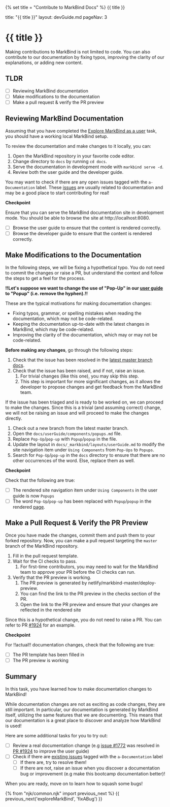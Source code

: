 {% set title = "Contribute to MarkBind Docs" %}
<span id="title" class="d-none">{{ title }}</span>

<frontmatter>
  title: "{{ title }}"
  layout: devGuide.md
  pageNav: 3
</frontmatter>

# {{ title }}

<div class="lead">

Making contributions to MarkBind is not limited to code. You can also contribute to our documentation by fixing typos, improving the clarity of our explanations, or adding new content. 

</div>

## TLDR

- [ ] Reviewing MarkBind documentation
- [ ] Make modifications to the documentation
- [ ] Make a pull request & verify the PR preview

## Reviewing MarkBind Documentation

Assuming that you have completed the [Explore MarkBind as a user](exploreMarkBind.md) task, you should have a working local MarkBind setup.

To review the documentation and make changes to it locally, you can:

1. Open the MarkBind repository in your favorite code editor.
1. Change directory to `docs` by running `cd docs`.
1. Serve the documentation in development mode with `markbind serve -d`.
1. Review both the user guide and the developer guide.

<box type="tip" light>

You may want to check if there are any open issues tagged with the `a-Documentation` label. These [issues](https://github.com/MarkBind/markbind/issues?q=is%3Aopen+label%3A%22a-Documentation+%F0%9F%93%9D%22+sort%3Aupdated-desc) are usually related to documentation and may be a good place to start contributing for real!

</box>

<box type="important" light>

**Checkpoint**

Ensure that you can serve the MarkBind documentation site in development mode. You should be able to browse the site at http://localhost:8080.
- [ ] Browse the user guide to ensure that the content is rendered correctly.
- [ ] Browse the developer guide to ensure that the content is rendered correctly.

</box>

## Make Modifications to the Documentation

In the following steps, we will be fixing a hypothetical typo. You do not need to commit the changes or raise a PR, but understand the context and follow the steps to get a feel for the process.

**!!Let's suppose we want to change the use of "Pop-Up" in our [user guide](../../userGuide/components/popups.html) to "Popup" (i.e. remove the hyphen).!!**

<box type="info" light>

These are the typical motivations for making documentation changes:
- Fixing typos, grammar, or spelling mistakes when reading the documentation, which may not be code-related.
- Keeping the documentation up-to-date with the latest changes in MarkBind, which may be code-related.
- Improving the clarity of the documentation, which may or may not be code-related.

</box>

**Before making any changes**, go through the following steps:

1. Check that the issue has been resolved in the [latest master branch docs](https://markbind-master.netlify.app/). 
1. Check that the issue has been raised, and if not, raise an issue.
   1. For trivial changes (like this one), you may skip this step.
   1. This step is important for more significant changes, as it allows the developer to propose changes and get feedback from the MarkBind team.

If the issue has been triaged and is ready to be worked on, we can proceed to make the changes. Since this is a trivial (and assuming correct) change, we will not be raising an issue and will proceed to make the changes directly.

1. Check out a new branch from the latest master branch.
1. Open the `docs/userGuide/components/popups.md` file.
1. Replace `Pop-Up`/`pop-up` with `Popup`/`popup` in the file.
1. Update the layout in `docs/_markbind/layouts/userGuide.md` to modify the site navigation item under `Using Components` from `Pop-Ups` to `Popups`.
1. Search for `Pop-Up`/`pop-up` in the `docs` directory to ensure that there are no other occurrences of the word. Else, replace them as well.

<box type="important" light>

**Checkpoint**

Check that the following are true:
- [ ] The rendered site navigation item under `Using Components` in the user guide is now `Popups`
- [ ] The word `Pop-Up`/`pop-up` has been replaced with `Popup`/`popup` in the rendered [page](../../userGuide/components/popups.html).

</box>

## Make a Pull Request & Verify the PR Preview

Once you have made the changes, commit them and push them to your forked repository.
Now, you can make a pull request targeting the `master` branch of the MarkBind repository.

1. Fill in the pull request template.
1. Wait for the CI checks to pass.
   1. For first-time contributors, you may need to wait for the MarkBind team to approve your PR before the CI checks can run.
1. Verify that the PR preview is working.
   1. The PR preview is generated by netlify/markbind-master/deploy-preview.
   1. You can find the link to the PR preview in the checks section of the PR.
   1. Open the link to the PR preview and ensure that your changes are reflected in the rendered site

Since this is a hypothetical change, you do not need to raise a PR. You can refer to PR [#1924](https://github.com/MarkBind/markbind/pull/1924) for an example.

<box type="important" light>

**Checkpoint**

For !!actual!! documentation changes, check that the following are true:
- [ ] The PR template has been filled in
- [ ] The PR preview is working

</box>

## Summary

In this task, you have learned how to make documentation changes to MarkBind!

While documentation changes are not as exciting as code changes, they are still important. In particular, our documentation is generated by MarkBind itself, utilizing the same features that we are documenting. This means that our documentation is a great place to discover and analyze how MarkBind is used!

Here are some additional tasks for you to try out:
- [ ] Review a real documentation change (e.g [issue #1772](https://github.com/MarkBind/markbind/issues/1772) was resolved in [PR #1924](https://github.com/MarkBind/markbind/pull/1924) to improve the user guide)
- [ ] Check if there are [existing issues](https://github.com/MarkBind/markbind/issues?q=is%3Aopen+label%3A%22a-Documentation+%F0%9F%93%9D%22+sort%3Aupdated-desc) tagged with the `a-Documentation` label
  - [ ] If there are, try to resolve them!
  - [ ] If there are not, raise an issue when you discover a documentation bug or improvement (e.g make this bootcamp documentation better)!

When you are ready, move on to learn how to squash some bugs!

{% from "njk/common.njk" import previous_next %}
{{ previous_next('exploreMarkBind', 'fixABug') }}